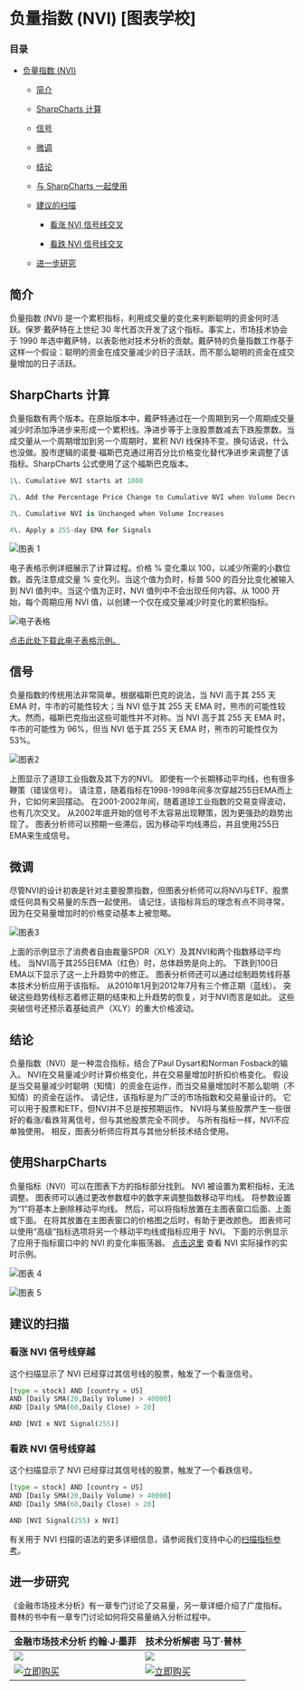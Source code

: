 # 负量指数 (NVI) [图表学校]

### 目录

+   [负量指数 (NVI)](#negative_volume_index_nvi)

    +   [简介](#introduction)

    +   [SharpCharts 计算](#sharpcharts_calculation)

    +   [信号](#signal)

    +   [微调](#fine_tuning)

    +   [结论](#conclusions)

    +   [与 SharpCharts 一起使用](#using_with_sharpcharts)

    +   [建议的扫描](#suggested_scans)

        +   [看涨 NVI 信号线交叉](#bullish_nvi_signal_line_cross)

        +   [看跌 NVI 信号线交叉](#bearish_nvi_signal_line_cross)

    +   [进一步研究](#further_study)

## 简介

负量指数 (NVI) 是一个累积指标，利用成交量的变化来判断聪明的资金何时活跃。保罗·戴萨特在上世纪 30 年代首次开发了这个指标。事实上，市场技术协会于 1990 年选中戴萨特，以表彰他对技术分析的贡献。戴萨特的负量指数工作基于这样一个假设：聪明的资金在成交量减少的日子活跃，而不那么聪明的资金在成交量增加的日子活跃。

## SharpCharts 计算

负量指数有两个版本。在原始版本中，戴萨特通过在一个周期到另一个周期成交量减少时添加净进步来形成一个累积线。净进步等于上涨股票数减去下跌股票数。当成交量从一个周期增加到另一个周期时，累积 NVI 线保持不变。换句话说，什么也没做。股市逻辑的诺曼·福斯巴克通过用百分比价格变化替代净进步来调整了该指标。SharpCharts 公式使用了这个福斯巴克版本。

```py
1\. Cumulative NVI starts at 1000

2\. Add the Percentage Price Change to Cumulative NVI when Volume Decreases

3\. Cumulative NVI is Unchanged when Volume Increases

4\. Apply a 255-day EMA for Signals

```

![图表 1](img/238223476ef072cf5e4e92a71a9a0e2f.jpg "图表 1")

电子表格示例详细展示了计算过程。价格 % 变化乘以 100，以减少所需的小数位数。首先注意成交量 % 变化列。当这个值为负时，标普 500 的百分比变化被输入到 NVI 值列中。当这个值为正时，NVI 值列中不会出现任何内容。从 1000 开始，每个周期应用 NVI 值，以创建一个仅在成交量减少时变化的累积指标。

![电子表格](img/acc79417edd2413ca3c1c8ace0799444.jpg "电子表格")

[点击此处下载此电子表格示例。](/school/lib/exe/fetch.php?media=chart_school:technical_indicators_and_overlays:negative_volume_inde:cs-negvolindex.xls "chart_school:technical_indicators_and_overlays:negative_volume_inde:cs-negvolindex.xls (69 KB)")

## 信号

负量指数的传统用法非常简单。根据福斯巴克的说法，当 NVI 高于其 255 天 EMA 时，牛市的可能性较大；当 NVI 低于其 255 天 EMA 时，熊市的可能性较大。然而，福斯巴克指出这些可能性并不对称。当 NVI 高于其 255 天 EMA 时，牛市的可能性为 96%，但当 NVI 低于其 255 天 EMA 时，熊市的可能性仅为 53%。

![图表2](img/4833a4998bab69992af8c63237523aaa.jpg "图表2")

上图显示了道琼工业指数及其下方的NVI。 即使有一个长期移动平均线，也有很多鞭策（错误信号）。 请注意，随着指标在1998-1998年间多次穿越255日EMA而上升，它如何来回摆动。 在2001-2002年间，随着道琼工业指数的交易变得波动，也有几次交叉。 从2002年底开始的信号不太容易出现鞭策，因为更强劲的趋势出现了。 图表分析师可以预期一些滞后，因为移动平均线滞后，并且使用255日EMA来生成信号。

## 微调

尽管NVI的设计初衷是针对主要股票指数，但图表分析师可以将NVI与ETF、股票或任何具有交易量的东西一起使用。 请记住，该指标背后的理念有点不同寻常，因为在交易量增加时的价格变动基本上被忽略。

![图表3](img/85171c4dfffa56717a0f923f7534ff52.jpg "图表3")

上面的示例显示了消费者自由裁量SPDR（XLY）及其NVI和两个指数移动平均线。 当NVI高于其255日EMA（红色）时，总体趋势是向上的。 下跌到100日EMA以下显示了这一上升趋势中的修正。 图表分析师还可以通过绘制趋势线将基本技术分析应用于该指标。 从2010年1月到2012年7月有三个修正期（蓝线）。 突破这些趋势线标志着修正期的结束和上升趋势的恢复，对于NVI而言是如此。 这些突破信号还预示着基础资产（XLY）的重大价格波动。

## 结论

负量指数（NVI）是一种混合指标，结合了Paul Dysart和Norman Fosback的输入。 NVI在交易量减少时计算价格变化，并在交易量增加时折扣价格变化。 假设是当交易量减少时聪明（知情）的资金在运作，而当交易量增加时不那么聪明（不知情）的资金在运作。 请记住，该指标是为广泛的市场指数和交易量设计的。 它可以用于股票和ETF，但NVI并不总是按预期运作。 NVI将与某些股票产生一些很好的看涨/看跌背离信号，但与其他股票完全不同步。 与所有指标一样，NVI不应单独使用。 相反，图表分析师应将其与其他分析技术结合使用。

## 使用SharpCharts

负量指标（NVI）可以在图表下方的指标部分找到。 NVI 被设置为累积指标，无法调整。 图表师可以通过更改参数框中的数字来调整指数移动平均线。 将参数设置为“1”将基本上删除移动平均线。 然后，可以将指标放置在主图表窗口后面、上面或下面。 在将其放置在主图表窗口的价格图之后时，有助于更改颜色。 图表师可以使用“高级”指标选项将另一个移动平均线或指标应用于 NVI。 下面的示例显示了应用于指标窗口中的 NVI 的变化率振荡器。 [点击这里](http://stockcharts.com/h-sc/ui?s=$COMPQ&p=D&yr=0&mn=8&dy=0&id=p79189698479&a=276034932 "http://stockcharts.com/h-sc/ui?s=$COMPQ&p=D&yr=0&mn=8&dy=0&id=p79189698479&a=276034932") 查看 NVI 实际操作的实时示例。

![图表 4](img/326a01cc2a8fe6ea2a16c7072c4c23fc.jpg "图表 4")

![图表 5](img/c49327ad7e2fe1489c514c9108f956f8.jpg "图表 5")

## 建议的扫描

### 看涨 NVI 信号线穿越

这个扫描显示了 NVI 已经穿过其信号线的股票，触发了一个看涨信号。

```py
[type = stock] AND [country = US] 
AND [Daily SMA(20,Daily Volume) > 40000] 
AND [Daily SMA(60,Daily Close) > 20] 

AND [NVI x NVI Signal(255)]

```

### 看跌 NVI 信号线穿越

这个扫描显示了 NVI 已经穿过其信号线的股票，触发了一个看跌信号。

```py
[type = stock] AND [country = US] 
AND [Daily SMA(20,Daily Volume) > 40000] 
AND [Daily SMA(60,Daily Close) > 20] 

AND [NVI Signal(255) x NVI]
```

有关用于 NVI 扫描的语法的更多详细信息，请参阅我们支持中心的[扫描指标参考](http://stockcharts.com/docs/doku.php?id=scans:indicators#negative_volume_index "http://stockcharts.com/docs/doku.php?id=scans:indicators#negative_volume_index")。

## 进一步研究

《金融市场技术分析》有一章专门讨论了交易量，另一章详细介绍了广度指标。 普林的书中有一章专门讨论如何将交易量纳入分析过程中。

| **金融市场技术分析** 约翰·J·墨菲 | **技术分析解密** 马丁·普林 |
| --- | --- |
| [![](img/d9fb5f53997f0c87918070e360d1437d.jpg)](http://store.stockcharts.com/products/technical-analysis-of-the-financial-markets-1 "http://store.stockcharts.com/products/technical-analysis-of-the-financial-markets-1") | [![](img/907bb9e1dca336b6bedb79166d8efb0e.jpg)](http://store.stockcharts.com/products/technical-analysis-explained-4th-edition "http://store.stockcharts.com/products/technical-analysis-explained-4th-edition") |
| [![立即购买](img/1c93f62bf2e6d9151c2861b04ef09d52.jpg "立即购买")](http://store.stockcharts.com/products/technical-analysis-of-the-financial-markets-1 "http://store.stockcharts.com/products/technical-analysis-of-the-financial-markets-1") | [![立即购买](img/1c93f62bf2e6d9151c2861b04ef09d52.jpg "立即购买")](http://store.stockcharts.com/products/technical-analysis-explained-4th-edition "http://store.stockcharts.com/products/technical-analysis-explained-4th-edition") |
